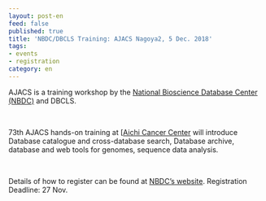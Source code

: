 ```yaml
---
layout: post-en
feed: false
published: true
title: 'NBDC/DBCLS Training: AJACS Nagoya2, 5 Dec. 2018'
tags:
- events
- registration
category: en
---
```

AJACS is a training workshop by the [National Bioscience Database Center (NBDC)](https://biosciencedbc.jp/en/) and DBCLS.

<br />

73th AJACS hands-on training at [[Aichi Cancer Center](https://www.pref.aichi.jp/cancer-center/english/cc/access.html#location)  will introduce Database catalogue and cross-database search, Database archive, database and web tools for genomes, sequence data analysis.

<br />

Details of how to register can be found at [NBDC’s website](http://events.biosciencedbc.jp/training/ajacs73). Registration Deadline: 27 Nov.
